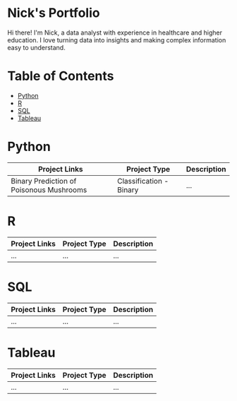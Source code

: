 # Nick's Portfolio

Hi there! I'm Nick, a data analyst with experience in healthcare and higher education. I love turning data into insights and making complex information easy to understand.

# Table of Contents
- [Python](#python)
- [R](#r)
- [SQL](#sql)
- [Tableau](#tableau)

# Python
| Project Links  | Project Type  |  Description  |
| -------------- | ------------- | ------------- |
| Binary Prediction of Poisonous Mushrooms  | Classification - Binary  | ...  |

# R
| Project Links  | Project Type  |  Description  |
| -------------- | ------------- | ------------- |
| ...  | ...  | ...  |

# SQL
| Project Links  | Project Type  |  Description  |
| -------------- | ------------- | ------------- |
| ...  | ...  | ...  |

# Tableau
| Project Links  | Project Type  |  Description  |
| -------------- | ------------- | ------------- |
| ...  | ...  | ...  |


<!--
**nmartin812/nmartin812** is a ✨ _special_ ✨ repository because its `README.md` (this file) appears on your GitHub profile.

Here are some ideas to get you started:

- 🔭 I’m currently working on ...
- 🌱 I’m currently learning ...
- 👯 I’m looking to collaborate on ...
- 🤔 I’m looking for help with ...
- 💬 Ask me about ...
- 📫 How to reach me: ...
- 😄 Pronouns: ...
- ⚡ Fun fact: ...
-->
